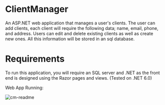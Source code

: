 # ClientManager
An ASP.NET web application that manages a user's clients. The user can add clients, each client will require the following data; name, email, phone, and address.
Users can edit and delete existing clients as well as create new ones. All this information will be stored in an sql database.

# Requirements
To run this application, you will require an SQL server and .NET as the front end is designed using the Razor pages and views. (Tested on .NET 6.0)


Web App Running:

![cm-readme](https://user-images.githubusercontent.com/46537861/222935007-aa68d274-99eb-4568-b8d0-6d9a0624334d.gif)
